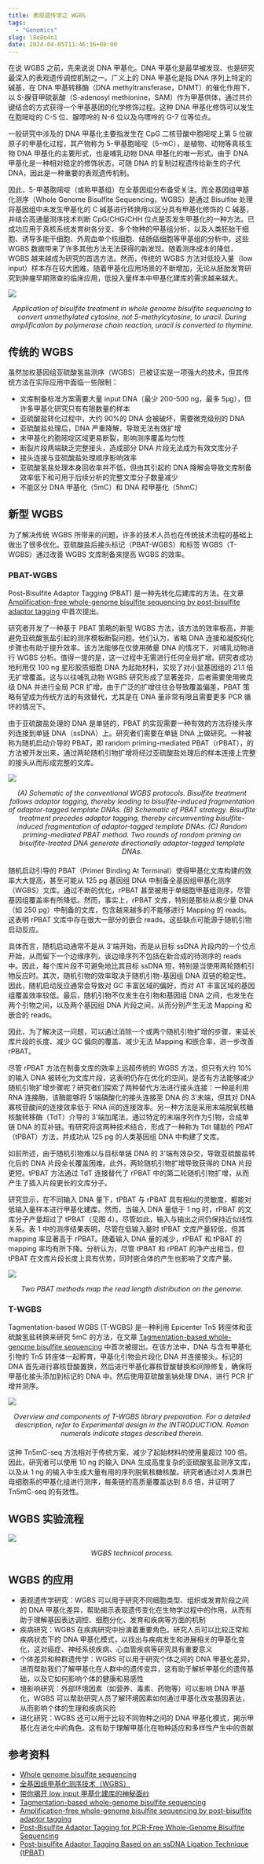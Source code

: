 ```yaml
---
title: 表观遗传学之 WGBS
tags:
  - "Genomics"
slug: l8e8o4n1
date: 2024-04-05T11:46:36+08:00
---
```


在说 WGBS 之前，先来说说 DNA 甲基化。DNA 甲基化是最早被发现、也是研究最深入的表观遗传调控机制之一。广义上的 DNA 甲基化是指 DNA 序列上特定的碱基，在 DNA 甲基转移酶（DNA methyltransferase，DNMT）的催化作用下，以 S-腺苷甲硫氨酸（S-adenosyl methionine，SAM）作为甲基供体，通过共价键结合的方式获得一个甲基基团的化学修饰过程。这种 DNA 甲基化修饰可以发生在胞嘧啶的 C-5 位、腺嘌呤的 N-6 位以及鸟嘌呤的 G-7 位等位点。

<!--more-->

一般研究中涉及的 DNA 甲基化主要指发生在 CpG 二核苷酸中胞嘧啶上第 5 位碳原子的甲基化过程，其产物称为 5-甲基胞嘧啶（5-mC），是植物、动物等真核生物 DNA 甲基化的主要形式，也是哺乳动物 DNA 甲基化的唯一形式。由于 DNA 甲基化是一种相对稳定的修饰状态，可随 DNA 的复制过程遗传给新生的子代 DNA，因此是一种重要的表观遗传机制。

因此，5-甲基胞嘧啶（或称甲基组）在全基因组分布备受关注。而全基因组甲基化测序（Whole Genome Bisulfite Sequencing，WGBS）是通过 Bisulfite 处理将基因组中未发生甲基化的 C 碱基进行转换用以区分具有甲基化修饰的 C 碱基，并结合高通量测序技术判断 CpG/CHG/CHH 位点是否发生甲基化的一种方法。已成功应用于真核系统发育树各分支、多个物种的甲基组分析，以及人类胚胎干细胞、诱导多能干细胞、外周血单个核细胞、结肠癌细胞等甲基组的分析中。这些 WGBS 数据带来了许多其他方法无法获得的新发现。随着测序成本的降低，WGBS 越来越成为研究的首选方法。然而，传统的 WGBS 方法对低投入量（low input）样本存在较大困难。随着甲基化应用场景的不断增加，无论从胚胎发育研究到肿瘤早期筛查的临床应用，低投入量样本中甲基化建库的需求越来越大。

![](https://images.yuanj.top/202404051232054.png)

<div style="text-align:center; margin-bottom:20px;">
<em>Application of bisulfite treatment in whole genome bisulfite sequencing to convert unmethylated cytosine, not 5-methylcytosine, to uracil. During amplification by polymerase chain reaction, uracil is converted to thymine.</em>
</div>

## 传统的 WGBS

虽然加权基因组亚硫酸氢盐测序（WGBS）已被证实是一项强大的技术，但其传统方法在实际应用中面临一些限制：

- 文库制备标准方案需要大量 input DNA（最少 200-500 ng，最多 5μg），但许多甲基化研究只有有限数量的样本
- 亚硫酸盐转化过程中，大约 90%的 DNA 会被破坏，需要微克级别的 DNA
- 亚硫酸盐处理后，DNA 严重降解，导致无法有效扩增
- 未甲基化的胞嘧啶区域更易断裂，影响测序覆盖均匀性
- 断裂片段两端缺乏完整接头，造成部分 DNA 片段无法成为有效文库分子
- 接头连接与亚硫酸盐处理顺序影响效率
- 亚硫酸氢盐处理本身回收率并不低，但由其引起的 DNA 降解会导致文库制备效率低下和可用于后续分析的完整文库分子数量减少
- 不能区分 DNA 甲基化（5mC）和 DNA 羟甲基化（5hmC）

## 新型 WGBS

为了解决传统 WGBS 所带来的问题，许多的技术人员也在传统技术流程的基础上做出了很多优化。亚硫酸盐后接头标记（PBAT-WGBS）和标签 WGBS（T-WGBS）通过改善 WGBS 文库制备来提高 WGBS 的效率。

### PBAT-WGBS

Post-Bisulfite Adaptor Tagging (PBAT) 是一种先转化后建库的方法。在文章 [Amplification-free whole-genome bisulfite sequencing by post-bisulfite adaptor tagging](https://www.ncbi.nlm.nih.gov/pmc/articles/PMC3458524/) 中首次提出。

研究者开发了一种基于 PBAT 策略的新型 WGBS 方法，该方法的效率极高，并能避免亚硫酸氢盐引起的测序模板断裂问题。他们认为，省略 DNA 连接和凝胶纯化步骤也有助于提升效率。该方法能够在仅使用微量 DNA 的情况下，对哺乳动物进行 WGBS 分析。值得一提的是，这一过程中无需进行任何全局扩增。研究者成功地利用仅 100 ng 星形胶质细胞 DNA 为起始材料，实现了对小鼠基因组的 21.1 倍无扩增覆盖。这与以往哺乳动物 WGBS 研究形成了显著差异，后者需要使用微克级 DNA 并进行全局 PCR 扩增。由于广泛的扩增往往会导致覆盖偏差，PBAT 策略有望成为传统方法的有效替代，尤其是在 DNA 量非常有限且需要更多 PCR 循环的情况下。

由于亚硫酸盐处理的 DNA 是单链的，PBAT 的实现需要一种有效的方法将接头序列连接到单链 DNA（ssDNA）上。研究者们需要在单链 DNA 上做研究。一种被称为随机启动介导的 PBAT，即 random priming-mediated PBAT（rPBAT），的方法被开发出来，通过两轮随机引物扩增将经过亚硫酸盐处理后的样本连接上完整的接头从而形成完整的文库。

![](https://images.yuanj.top/202404051257070.png)

<div style="text-align:center; margin-bottom:20px;">
<em>(A) Schematic of the conventional WGBS protocols. Bisulfite treatment follows adaptor tagging, thereby leading to bisulfite-induced fragmentation of adaptor-tagged template DNAs. (B) Schematic of PBAT strategy. Bisulfite treatment precedes adaptor tagging, thereby circumventing bisulfite-induced fragmentation of adaptor-tagged template DNAs. (C) Random priming-mediated PBAT method. Two rounds of random priming on bisulfite-treated DNA generate directionally adaptor-tagged template DNAs.</em>
</div>

随机启动引导的 PBAT（Primer Binding At Terminal）使得甲基化文库构建的效率大大提高，甚至可能从 125 pg 基因组 DNA 中制备全基因组甲基化测序（WGBS）文库。通过不断的优化，rPBAT 甚至被用于单细胞甲基组测序，尽管基因组覆盖率有所降低。然而，事实上，rPBAT 文库，特别是那些从极少量 DNA（如 250 pg）中制备的文库，包含越来越多的不能够进行 Mapping 的 reads。这表明 rPBAT 文库中存在很大一部分的嵌合 reads。这些缺点可能源于随机引物启动反应。

具体而言，随机启动通常不是从 3'端开始，而是从目标 ssDNA 片段内的一个位点开始，从而留下一个边缘序列，该边缘序列不包括在新合成的待测序的 reads 中。因此，每个库片段不可避免地比其目标 ssDNA 短，特别是当使用两轮随机引物反应时。其次，随机引物的效率取决于随机引物-基因组 DNA 双链的稳定性。因此，随机启动反应通常会导致对 GC 丰富区域的偏好，而对 AT 丰富区域的基因组覆盖效率较低。最后，随机引物不仅发生在引物和基因组 DNA 之间，也发生在两个引物之间，以及两个基因组 DNA 片段之间，从而分别产生无法 Mapping 和嵌合的 reads。

因此，为了解决这一问题，可以通过消除一个或两个随机引物扩增的步骤，来延长库片段的长度、减少 GC 偏向的覆盖、减少无法 Mapping 和嵌合率，进一步改善 rPBAT。

尽管 rPBAT 方法在制备文库的效率上远超传统的 WGBS 方法，但只有大约 10%的输入 DNA 被转化为文库片段，这表明仍存在优化的空间。是否有方法能够减少随机引物扩增步骤呢？研究者们探索了两种替代方法进行接头连接：一种是利用 RNA 连接酶，该酶能够将 5'端磷酸化的接头连接至 DNA 的 3'末端，但其对 DNA 寡核苷酸间的连接效率低于 RNA 间的连接效率。另一种方法是采用末端脱氧核糖核酸转移酶（TdT）介导的 3'端加尾法，通过特定的末端序列作为引物，合成单链 DNA 的互补链。有研究将这两种技术结合，形成了一种称为 Tdt 辅助的 PBAT（tPBAT）方法，并成功从 125 pg 的人类基因组 DNA 中构建了文库。

如前所述，由于随机引物难以与目标单链 DNA 的 3'端有效杂交，导致亚硫酸盐转化后的 DNA 片段全长覆盖困难。此外，两轮随机引物扩增导致获得的 DNA 片段更短。tPBAT 方法通过 TdT 连接替代了 rPBAT 中的第二轮随机引物扩增，从而产生了插入片段更长的文库分子。

研究显示，在不同输入 DNA 量下，tPBAT 与 rPBAT 具有相似的灵敏度，都能对低输入量样本进行甲基化建库。然而，当输入 DNA 量低于 1 ng 时，rPBAT 的文库分子产量超过了 tPBAT（见图 4）。尽管如此，输入与输出之间仍保持近似线性关系。表 1 中的测序结果表明，尽管在低输入量时 tPBAT 文库产量较低，但其 mapping 率显著高于 rPBAT。随着输入 DNA 量的减少，rPBAT 和 tPBAT 的 mapping 率均有所下降。分析认为，尽管 tPBAT 和 rPBAT 的净产出相当，但 tPBAT 在文库片段长度上具有优势，同时嵌合体的产生也影响了文库产量。

![](https://images.yuanj.top/202404051306501.png)

<div style="text-align:center; margin-bottom:20px;">
<em>Two PBAT methods map the read length distribution on the genome.</em>
</div>

### T-WGBS

Tagmentation-based WGBS (T-WGBS) 是一种利用 Epicenter Tn5 转座体和亚硫酸氢盐转换来研究 5mC 的方法，在文章 [Tagmentation-based whole-genome bisulfite sequencing](https://www.nature.com/articles/nprot.2013.118) 中首次被提出。在该方法中，DNA 与含有甲基化引物的 Tn5 转座体一起孵育，甲基化引物会片段化 DNA 并连接接头。标记的 DNA 首先进行寡核苷酸置换，然后进行甲基化寡核苷酸替换和间隙修复，确保将甲基化接头添加到标记的 DNA 中。然后使用亚硫酸氢钠处理 DNA，进行 PCR 扩增并测序。

![](https://images.yuanj.top/202404051315282.png)

<div style="text-align:center; margin-bottom:20px;">
<em>Overview and components of T-WGBS library preparation. For a detailed description, refer to Experimental design in the INTRODUCTION. Roman numerals indicate stages described therein.</em>
</div>

这种 Tn5mC-seq 方法相对于传统方案，减少了起始材料的使用量超过 100 倍。因此，研究者可以使用 10 ng 的输入 DNA 生成高度复杂的亚硫酸氢盐测序文库，以及从 1 ng 的输入中生成大量有用的序列脱氧核糖核酸。研究者通过对人类淋巴母细胞系的甲基化组进行测序，每条链的高质量覆盖达到 8.6 倍，并证明了 Tn5mC-seq 的有效性。

## WGBS 实验流程

![](https://images.yuanj.top/202404051331600.png)

<div style="text-align:center; margin-bottom:20px;">
<em>WGBS technical process.</em>
</div>

## WGBS 的应用

- 表观遗传学研究：WGBS 可以用于研究不同细胞类型、组织或发育阶段之间的 DNA 甲基化差异，帮助揭示表观遗传变化在生物学过程中的作用，从而有助于理解基因表达调控、细胞分化、发育和疾病等方面的机制
- 疾病研究：WGBS 在疾病研究中扮演着重要角色。研究人员可以比较正常和疾病状态下的 DNA 甲基化模式，以找出与疾病发生和进展相关的甲基化变化，这对癌症、神经系统疾病、心血管疾病等研究具有重要意义
- 个体差异和种群遗传学：WGBS 可以用于研究个体之间的 DNA 甲基化差异，进而帮助我们了解甲基化在人群中的遗传变异，这有助于解析甲基化的遗传基础，以及它如何影响个体的健康和易感性
- 境影响研究：外部环境因素（如营养、毒素、药物等）可以影响 DNA 甲基化，WGBS 可以帮助研究人员了解环境因素如何通过甲基化改变基因表达，从而影响个体的生理和疾病风险
- 进化研究：WGBS 还可以用于比较不同物种之间的 DNA 甲基化模式，揭示甲基化在进化中的角色。这有助于理解甲基化在物种适应和多样性产生中的贡献

## 参考资料

- [Whole genome bisulfite sequencing](https://en.wikipedia.org/wiki/Whole_genome_bisulfite_sequencing)
- [全基因组甲基化测序技术（WGBS）](https://mp.weixin.qq.com/s/KZD9aOkbreb5TnNpBjsGGA)
- [带你揭开 low input 甲基化建库的神秘面纱](https://zhuanlan.zhihu.com/p/573668799)
- [Tagmentation-based whole-genome bisulfite sequencing](https://www.nature.com/articles/nprot.2013.118)
- [Amplification-free whole-genome bisulfite sequencing by post-bisulfite adaptor tagging](https://www.ncbi.nlm.nih.gov/pmc/articles/PMC3458524/)
- [Post-Bisulfite Adaptor Tagging for PCR-Free Whole-Genome Bisulfite Sequencing](https://pubmed.ncbi.nlm.nih.gov/29224142/)
- [Post-bisulfite Adaptor Tagging Based on an ssDNA Ligation Technique (tPBAT)](https://pubmed.ncbi.nlm.nih.gov/36173563/)